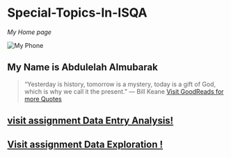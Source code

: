 # Special-Topics-In-ISQA
_My Home page_

![My Phone](IMG_0240.PNG)

## My Name is Abdulelah Almubarak
> “Yesterday is history, tomorrow is a mystery, today is a gift of God, which is why we call it the present.”
― Bill Keane
[Visit GoodReads for more Quotes](https://www.goodreads.com/quotes/tag/hope)

## [visit assignment Data Entry Analysis!](https://github.com/Abdulelah01/Special-Topics-In-ISQA/blob/master/Data%20Entry%20Analysis.md) 
## [Visit assignment Data Exploration !](https://github.com/Abdulelah01/Special-Topics-In-ISQA/blob/master/Data%20Exploration.md)

 



